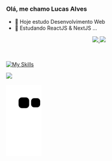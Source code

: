 ### Olá, me chamo Lucas Alves

- 🔭 Hoje estudo Desenvolvimento Web
- 🌱 Estudando ReactJS & NextJS ...

<div align="center">
  <a href="https://github.com/LucasAvs1">
  <img height="180em" src="https://github-readme-stats.vercel.app/api?username=LucasAvs1&show_icons=true&theme=onedark&include_all_commits=true&count_private=true"/>
  <img height="180em" src="https://github-readme-stats.vercel.app/api/top-langs/?username=LucasAvs1&layout=compact&langs_count=7&theme=onedark"/>
</div>
  
<div style="display: inline_block"><br>
  
  <br>![My Skills](https://skillicons.dev/icons?i=js,ts,react,html,css)
  
  <a href="https://www.linkedin.com/in/mathmatos" target="_blank"><img src="https://img.shields.io/badge/-LinkedIn-%230077B5?style=for-the-   badge&logo=linkedin&logoColor=white" target="_blank"></a>   
</div>

  ![Snake animation](https://github.com/rafaballerini/rafaballerini/blob/output/github-contribution-grid-snake.svg)
